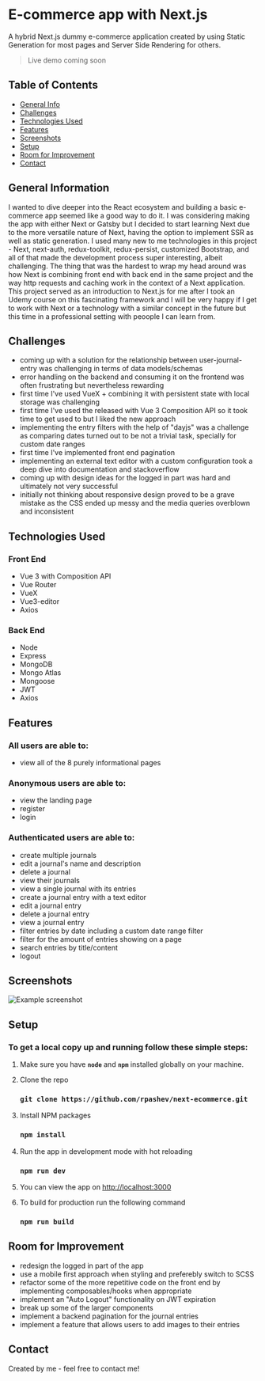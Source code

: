 # E-commerce app with Next.js
A hybrid Next.js dummy e-commerce application created by using Static Generation for most pages and Server Side Rendering for others.
  
> Live demo coming soon

## Table of Contents
* [General Info](#general-information)
* [Challenges](#challenges)
* [Technologies Used](#technologies-used)
* [Features](#features)
* [Screenshots](#screenshots)
* [Setup](#setup)
* [Room for Improvement](#room-for-improvement)
* [Contact](#contact)


## General Information
I wanted to dive deeper into the React ecosystem and building a basic e-commerce app seemed like a good way to do it. I was considering making the app with either Next or Gatsby but I decided to start learning Next due to the more versatile nature of Next, having the option to implement SSR as well as static generation. I used many new to me technologies in this project - Next, next-auth, redux-toolkit, redux-persist, customized Bootstrap, and all of that made the development process super interesting, albeit challenging. The thing that was the hardest to wrap my head around was how Next is combining front end with back end in the same project and the way http requests and caching work in the context of a Next application. This project served as an introduction to Next.js for me after I took an Udemy course on this fascinating framework and I will be very happy if I get to work with Next or a technology with a similar concept in the future but this time in a professional setting with peoople I can learn from.


## Challenges
- coming up with a solution for the relationship between user-journal-entry was challenging in terms of data models/schemas
- error handling on the backend and consuming it on the frontend was often frustrating but nevertheless rewarding
- first time I've used VueX + combining it with persistent state with local storage was challenging
- first time I've used the released with Vue 3 Composition API so it took time to get used to but I liked the new approach 
- implementing the entry filters with the help of "dayjs" was a challenge as comparing dates turned out to be not a trivial task, specially for custom date ranges
- first time I've implemented front end pagination
- implementing an external text editor with a custom configuration took a deep dive into documentation and stackoverflow
- coming up with design ideas for the logged in part was hard and ultimately not very successful
- initially not thinking about responsive design proved to be a grave mistake as the CSS ended up messy and the media queries overblown and inconsistent


## Technologies Used  

### Front End
- Vue 3 with Composition API
- Vue Router
- VueX
- Vue3-editor
- Axios
  
 ### Back End
 - Node
 - Express 
 - MongoDB
 - Mongo Atlas
 - Mongoose
 - JWT
 - Axios


## Features
### All users are able to:
- view all of the 8 purely informational pages

### Anonymous users are able to:
- view the landing page
- register
- login

### Authenticated users are able to:
- create multiple journals
- edit a journal's name and description
- delete a journal
- view their journals
- view a single journal with its entries
- create a journal entry with a text editor
- edit a journal entry
- delete a journal entry
- view a journal entry
- filter entries by date including a custom date range filter
- filter for the amount of entries showing on a page
- search entries by title/content
- logout


## Screenshots
![Example screenshot](./img/screenshot.png)


## Setup
### To get a local copy up and running follow these simple steps:

1. Make sure you have **`node`** and **`npm`** installed globally on your machine.  

3. Clone the repo  
    ### `git clone https://github.com/rpashev/next-ecommerce.git`  

3. Install NPM packages  
    ### `npm install`    
  
4. Run the app in development mode with hot reloading  
    ### `npm run dev`  

5. You can view the app on [http://localhost:3000](http://localhost:3000)  
 
7. To build for production run the following command  
    ### `npm run build`


## Room for Improvement
- redesign the logged in part of the app 
- use a mobile first approach when styling and preferebly switch to SCSS
- refactor some of the more repetitive code on the front end by implementing composables/hooks when appropriate
- implement an "Auto Logout" functionality on JWT expiration
- break up some of the larger components
- implement a backend pagination for the journal entries
- implement a feature that allows users to add images to their entries


## Contact
Created by me - feel free to contact me!
